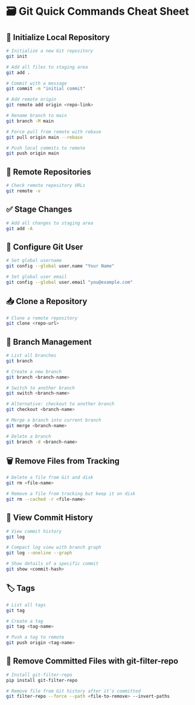 # 🗃️ Git Quick Commands Cheat Sheet



## 🚀 Initialize Local Repository
```bash
# Initialize a new Git repository
git init

# Add all files to staging area
git add .

# Commit with a message
git commit -m "initial commit"

# Add remote origin
git remote add origin <repo-link>

# Rename branch to main
git branch -M main

# Force pull from remote with rebase
git pull origin main --rebase

# Push local commits to remote
git push origin main
```




## 🔗 Remote Repositories
```bash
# Check remote repository URLs
git remote -v

```



## ✅ Stage Changes
```bash
# Add all changes to staging area
git add -A
```



## 👤 Configure Git User
```bash
# Set global username
git config --global user.name "Your Name"

# Set global user email
git config --global user.email "you@example.com"
```




## 📥 Clone a Repository
```bash
# Clone a remote repository
git clone <repo-url>
```




## 🌿 Branch Management
```bash
# List all branches
git branch

# Create a new branch
git branch <branch-name>

# Switch to another branch
git switch <branch-name>

# Alternative: checkout to another branch
git checkout <branch-name>

# Merge a branch into current branch
git merge <branch-name>

# Delete a branch
git branch -d <branch-name>
```




## 🗑️ Remove Files from Tracking
```bash
# Delete a file from Git and disk
git rm <file-name>

# Remove a file from tracking but keep it on disk
git rm --cached -r <file-name>
```






## 📜 View Commit History
```bash
# View commit history
git log

# Compact log view with branch graph
git log --oneline --graph

# Show details of a specific commit
git show <commit-hash>
```


## 🏷️ Tags
```bash
# List all tags
git tag

# Create a tag
git tag <tag-name>

# Push a tag to remote
git push origin <tag-name>
```


## 🧹 Remove Committed Files with git-filter-repo
```bash
# Install git-filter-repo
pip install git-filter-repo

# Remove file from Git history after it’s committed
git filter-repo --force --path <file-to-remove> --invert-paths
```


